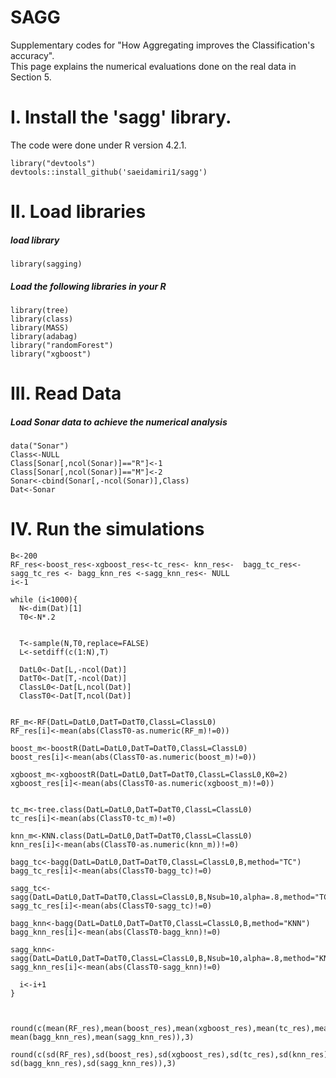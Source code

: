 # SAGG
Supplementary codes for "How Aggregating improves the Classification's accuracy".  
This page explains the numerical evaluations done on the real data in Section 5.  

# I. Install the 'sagg' library.
The code were done under R version 4.2.1.

```
library("devtools")
devtools::install_github('saeidamiri1/sagg')
```

# II.  Load libraries
##### load library
```
library(sagging)
```

##### Load the following libraries in your R
```
library(tree)
library(class)
library(MASS)
library(adabag)
library("randomForest")
library("xgboost")

```

# III. Read Data
##### Load Sonar data to achieve the numerical analysis
```
data("Sonar")
Class<-NULL
Class[Sonar[,ncol(Sonar)]=="R"]<-1
Class[Sonar[,ncol(Sonar)]=="M"]<-2
Sonar<-cbind(Sonar[,-ncol(Sonar)],Class)
Dat<-Sonar
```

# IV. Run the simulations
```
B<-200
RF_res<-boost_res<-xgboost_res<-tc_res<- knn_res<-  bagg_tc_res<- sagg_tc_res <- bagg_knn_res <-sagg_knn_res<- NULL
i<-1

while (i<1000){
  N<-dim(Dat)[1]
  T0<-N*.2


  T<-sample(N,T0,replace=FALSE)
  L<-setdiff(c(1:N),T)

  DatL0<-Dat[L,-ncol(Dat)]
  DatT0<-Dat[T,-ncol(Dat)]
  ClassL0<-Dat[L,ncol(Dat)]
  ClassT0<-Dat[T,ncol(Dat)]


RF_m<-RF(DatL=DatL0,DatT=DatT0,ClassL=ClassL0)
RF_res[i]<-mean(abs(ClassT0-as.numeric(RF_m)!=0))

boost_m<-boostR(DatL=DatL0,DatT=DatT0,ClassL=ClassL0)
boost_res[i]<-mean(abs(ClassT0-as.numeric(boost_m)!=0))

xgboost_m<-xgboostR(DatL=DatL0,DatT=DatT0,ClassL=ClassL0,K0=2)
xgboost_res[i]<-mean(abs(ClassT0-as.numeric(xgboost_m)!=0))


tc_m<-tree.class(DatL=DatL0,DatT=DatT0,ClassL=ClassL0)
tc_res[i]<-mean(abs(ClassT0-tc_m)!=0)

knn_m<-KNN.class(DatL=DatL0,DatT=DatT0,ClassL=ClassL0)
knn_res[i]<-mean(abs(ClassT0-as.numeric(knn_m))!=0)

bagg_tc<-bagg(DatL=DatL0,DatT=DatT0,ClassL=ClassL0,B,method="TC")
bagg_tc_res[i]<-mean(abs(ClassT0-bagg_tc)!=0)

sagg_tc<-sagg(DatL=DatL0,DatT=DatT0,ClassL=ClassL0,B,Nsub=10,alpha=.8,method="TC")
sagg_tc_res[i]<-mean(abs(ClassT0-sagg_tc)!=0)

bagg_knn<-bagg(DatL=DatL0,DatT=DatT0,ClassL=ClassL0,B,method="KNN")
bagg_knn_res[i]<-mean(abs(ClassT0-bagg_knn)!=0)
  
sagg_knn<-sagg(DatL=DatL0,DatT=DatT0,ClassL=ClassL0,B,Nsub=10,alpha=.8,method="KNN")
sagg_knn_res[i]<-mean(abs(ClassT0-sagg_knn)!=0)

  i<-i+1
}
```

```


round(c(mean(RF_res),mean(boost_res),mean(xgboost_res),mean(tc_res),mean(knn_res),mean(bagg_tc_res),mean(sagg_tc_res), mean(bagg_knn_res),mean(sagg_knn_res)),3)

round(c(sd(RF_res),sd(boost_res),sd(xgboost_res),sd(tc_res),sd(knn_res),sd(bagg_tc_res),sd(sagg_tc_res), sd(bagg_knn_res),sd(sagg_knn_res)),3)
```